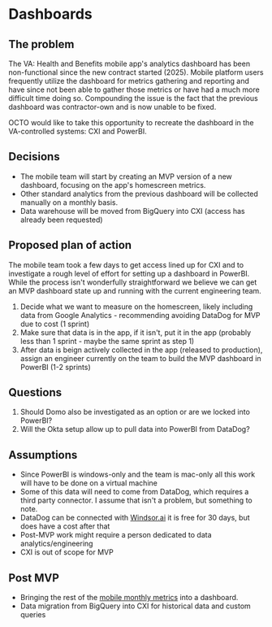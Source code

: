 # Dashboards

## The problem

The VA: Health and Benefits mobile app's analytics dashboard has been non-functional since the new contract started (2025). Mobile platform users frequently utilize the dashboard for metrics gathering and reporting and have since not been able to gather those metrics or have had a much more difficult time doing so. Compounding the issue is the fact that the previous dashboard was contractor-own and is now unable to be fixed. 

OCTO would like to take this opportunity to recreate the dashboard in the VA-controlled systems: CXI and PowerBI.

## Decisions

- The mobile team will start by creating an MVP version of a new dashboard, focusing on the app's homescreen metrics.
- Other standard analytics from the previous dashboard will be collected manually on a monthly basis.
- Data warehouse will be moved from BigQuery into CXI (access has already been requested)

## Proposed plan of action

The mobile team took a few days to get access lined up for CXI and to investigate a rough level of effort for setting up a dashboard in PowerBI. While the process isn't wonderfully straightforward we believe we can get an MVP dashboard state up and running with the current engineering team.

1. Decide what we want to measure on the homescreen, likely including data from Google Analytics - recommending avoiding DataDog for MVP due to cost (1 sprint)
2. Make sure that data is in the app, if it isn't, put it in the app (probably less than 1 sprint - maybe the same sprint as step 1)
3. After data is beign actively collected in the app (released to production), assign an engineer currently on the team to build the MVP dashboard in PowerBI (1-2 sprints)

## Questions

1. Should Domo also be investigated as an option or are we locked into PowerBI?
2. Will the Okta setup allow up to pull data into PowerBI from DataDog?

## Assumptions

- Since PowerBI is windows-only and the team is mac-only all this work will have to be done on a virtual machine
- Some of this data will need to come from DataDog, which requires a third party connector. I assume that isn't a problem, but something to note.
- DataDog can be connected with [Windsor.ai](https://azuremarketplace.microsoft.com/en-us/marketplace/apps/windsorgroupgmbh1585043281642.datadog-power_bi?tab=overview) it is free for 30 days, but does have a cost after that
- Post-MVP work might require a person dedicated to data analytics/engineering
- CXI is out of scope for MVP

## Post MVP
- Bringing the rest of the [mobile monthly metrics](https://github.com/department-of-veterans-affairs/va.gov-team/tree/master/products/va-mobile-app/analytics#monthly-mobile-metrics) into a dashboard.
- Data migration from BigQuery into CXI for historical data and custom queries


